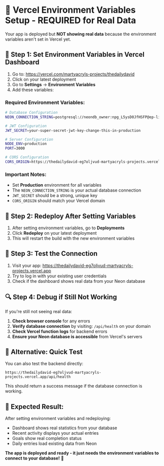 # 🚨 Vercel Environment Variables Setup - REQUIRED for Real Data

Your app is deployed but **NOT showing real data** because the environment variables aren't set in Vercel yet.

## 🔧 **Step 1: Set Environment Variables in Vercel Dashboard**

1. Go to: https://vercel.com/martyacryls-projects/thedailydavid
2. Click on your latest deployment
3. Go to **Settings** → **Environment Variables**
4. Add these variables:

### **Required Environment Variables:**

```bash
# Database Configuration
NEON_CONNECTION_STRING=postgresql://neondb_owner:npg_L5ysD0JfHSFP@ep-little-base-adgfntzb-pooler.c-2.us-east-1.aws.neon.tech/neondb?sslmode=require&channel_binding=require

# JWT Configuration  
JWT_SECRET=your-super-secret-jwt-key-change-this-in-production

# Server Configuration
NODE_ENV=production
PORT=3000

# CORS Configuration
CORS_ORIGIN=https://thedailydavid-eg7oljvud-martyacryls-projects.vercel.app
```

### **Important Notes:**
- Set **Production** environment for all variables
- The `NEON_CONNECTION_STRING` is your actual database connection
- `JWT_SECRET` should be a strong, unique key
- `CORS_ORIGIN` should match your Vercel domain

## 🔄 **Step 2: Redeploy After Setting Variables**

1. After setting environment variables, go to **Deployments**
2. Click **Redeploy** on your latest deployment
3. This will restart the build with the new environment variables

## 🧪 **Step 3: Test the Connection**

1. Visit your app: https://thedailydavid-eg7oljvud-martyacryls-projects.vercel.app
2. Try to log in with your existing user credentials
3. Check if the dashboard shows real data from your Neon database

## 🔍 **Step 4: Debug if Still Not Working**

If you're still not seeing real data:

1. **Check browser console** for any errors
2. **Verify database connection** by visiting: `/api/health` on your domain
3. **Check Vercel function logs** for backend errors
4. **Ensure your Neon database is accessible** from Vercel's servers

## 📱 **Alternative: Quick Test**

You can also test the backend directly:
```
https://thedailydavid-eg7oljvud-martyacryls-projects.vercel.app/api/health
```

This should return a success message if the database connection is working.

## 🎯 **Expected Result:**

After setting environment variables and redeploying:
- Dashboard shows real statistics from your database
- Recent activity displays your actual entries
- Goals show real completion status
- Daily entries load existing data from Neon

**The app is deployed and ready - it just needs the environment variables to connect to your database!** 🚀
